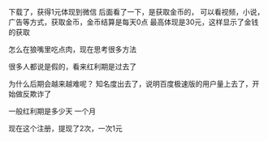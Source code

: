 下载了，获得1元体现到微信
后面看了一下，是获取金币的，
可以看视频，小说，广告等方式，获取金币，金币结算是每天0点
最高体现是30元，这样显示了金钱的获取

怎么在狼嘴里吃点肉，现在思考很多方法

很多人都说是假的，看来红利期是过去了

为什么后期会越来越难呢？
知名度出去了，说明百度极速版的用户量上去了，开始做反欺诈了

一般红利期是多少天
一个月

现在这个注册，提现了2次，一次1元
